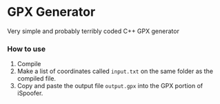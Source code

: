 # GPX Generator

Very simple and probably terribly coded C++ GPX generator

### How to use

1. Compile
2. Make a list of coordinates called `input.txt` on the same folder as the compiled file.
3. Copy and paste the output file `output.gpx` into the GPX portion of iSpoofer.
